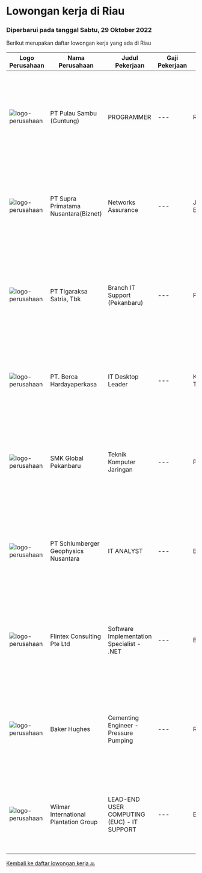 
  # Lowongan kerja di Riau

  ### Diperbarui pada tanggal Sabtu, 29 Oktober 2022

  Berikut merupakan daftar lowongan kerja yang ada di Riau

  |Logo Perusahaan | Nama Perusahaan | Judul Pekerjaan | Gaji Pekerjaan | Lokasi | Deskripsi | Tanggal diunggah | Pranala |
  | -------------- | --------------- | --------------- | --------- | --------- | -------------- | ------- | ----------- |
  |![logo-perusahaan](https://image-service-cdn.seek.com.au/b4834b31e6fda38fbdb9fa2a1e32f1276de1d8be/ee4dce1061f3f616224767ad58cb2fc751b8d2dc)|PT Pulau Sambu (Guntung)|PROGRAMMER|---|Riau|Mengatur proses pengembangan software mulai dari konsep hingga pengiriman Menjaga dan meningkatkan pengerjaan software Mengatur siklus awal sampai...|Rabu, 26 Oktober 2022|https://www.jobstreet.co.id/id/job/programmer-4069126?token=0~d949d053-7f57-4124-bc96-9dbc70b0849e&sectionRank=1&jobId=jobstreet-id-job-4069126|
|![logo-perusahaan](https://image-service-cdn.seek.com.au/ded6537591a7b69d01775b5b7ccc9201c29d3e83/ee4dce1061f3f616224767ad58cb2fc751b8d2dc)|PT Supra Primatama Nusantara(Biznet)|Networks Assurance|---|Jawa Barat|Tanggung Jawab:  Melakukan Audit &amp; Commissioning jaringan Fiber Optic (FTTx GPON, and Metro Ethernet) Memastikan pembangunan jaringan fiber optik...|Selasa, 25 Oktober 2022|https://www.jobstreet.co.id/id/job/networks-assurance-4080224?token=0~d949d053-7f57-4124-bc96-9dbc70b0849e&sectionRank=2&jobId=jobstreet-id-job-4080224|
|![logo-perusahaan](https://image-service-cdn.seek.com.au/4a83e31f59a96a5d20b7396be5f103beb6c2f4da/ee4dce1061f3f616224767ad58cb2fc751b8d2dc)|PT Tigaraksa Satria, Tbk|Branch IT Support (Pekanbaru)|---|Pekanbaru|Kualifikasi: Minimal S1 jurusan Teknik Informatika Usia Maksimal 30 tahun Pengalaman minimal 1 tahun di Technical Support Komunikatif Menguasai sistem...|Jumat, 21 Oktober 2022|https://www.jobstreet.co.id/id/job/branch-it-support-pekanbaru-4076895?token=0~d949d053-7f57-4124-bc96-9dbc70b0849e&sectionRank=3&jobId=jobstreet-id-job-4076895|
|![logo-perusahaan](https://image-service-cdn.seek.com.au/6a76252207cfed561e664c874d4631f4aefd8409/ee4dce1061f3f616224767ad58cb2fc751b8d2dc)|PT. Berca Hardayaperkasa|IT Desktop Leader|---|Kalimantan Timur|Responsibilities: Analyzing, diagnosing, and installation to several areas including desktop hardware, operating systems, active directory,...|Jumat, 30 September 2022|https://www.jobstreet.co.id/id/job/it-desktop-leader-4050596?token=0~d949d053-7f57-4124-bc96-9dbc70b0849e&sectionRank=4&jobId=jobstreet-id-job-4050596|
|![logo-perusahaan](https://i.ibb.co/sqvTCh9/112815900-stock-vector-no-image-available-icon-flat-vector.webp)|SMK Global Pekanbaru|Teknik Komputer Jaringan|---|Pekanbaru|Kualifikasi Pekerjaan Lulusan S1 Komputer Usia Maksimal 40 tahun Memiliki pengalaman kerja Deskripsi Pekerjaan Menangani troubleshooting hardware...|Kamis, 06 Oktober 2022|https://www.jobstreet.co.id/id/job/teknik-komputer-jaringan-4058489?token=0~d949d053-7f57-4124-bc96-9dbc70b0849e&sectionRank=5&jobId=jobstreet-id-job-4058489|
|![logo-perusahaan](https://image-service-cdn.seek.com.au/76b0e85d24c99628c9d1b02439fa68bac9137163/ee4dce1061f3f616224767ad58cb2fc751b8d2dc)|PT Schlumberger Geophysics Nusantara|IT ANALYST|---|Batam|Responsible for computer hardware, software, peripherals and involve on IT infrastructure Software application project - have basic knowledge in...|Jumat, 28 Oktober 2022|https://www.jobstreet.co.id/id/job/it-analyst-1033420469?token=0~d949d053-7f57-4124-bc96-9dbc70b0849e&sectionRank=6&jobId=jobstreet-id-job-1033420469|
|![logo-perusahaan](https://i.ibb.co/sqvTCh9/112815900-stock-vector-no-image-available-icon-flat-vector.webp)|Flintex Consulting Pte Ltd|Software Implementation Specialist - .NET|---|Batam|·            Development and / or implementation experience NET, C #, VB NET, Web services.        ·            Code deployment experience with Web...|Jumat, 28 Oktober 2022|https://www.jobstreet.co.id/id/job/software-implementation-specialist-.net-1033546898?token=0~d949d053-7f57-4124-bc96-9dbc70b0849e&sectionRank=7&jobId=jobstreet-id-job-1033546898|
|![logo-perusahaan](https://image-service-cdn.seek.com.au/da7f4740af3a0aa1feb3cd0590cabacf1584735e/ee4dce1061f3f616224767ad58cb2fc751b8d2dc)|Baker Hughes|Cementing Engineer - Pressure Pumping|---|Riau|Cementing EngineerDo you enjoy being part of team that provides high-quality services for our customers?Do you enjoy creating and shaping cementing...|Kamis, 27 Oktober 2022|https://www.jobstreet.co.id/id/job/cementing-engineer-pressure-pumping-1033292105?token=0~d949d053-7f57-4124-bc96-9dbc70b0849e&sectionRank=8&jobId=jobstreet-id-job-1033292105|
|![logo-perusahaan](https://image-service-cdn.seek.com.au/5683be4817b674e99653d054bb367590069452e8/ee4dce1061f3f616224767ad58cb2fc751b8d2dc)|Wilmar International Plantation Group|LEAD-END USER COMPUTING (EUC) - IT SUPPORT|---|Batam|Provide remote end user support primarily for Wilmar Singapore offices and Australia offices, occasional support of users in other regional offices...|Jumat, 21 Oktober 2022|https://www.jobstreet.co.id/id/job/lead-end-user-computing-euc-it-support-1033506318?token=0~d949d053-7f57-4124-bc96-9dbc70b0849e&sectionRank=9&jobId=jobstreet-id-job-1033506318|


  [Kembali ke daftar lowongan kerja 🔙](../README.md#daftar-lowongan-kerja)
  